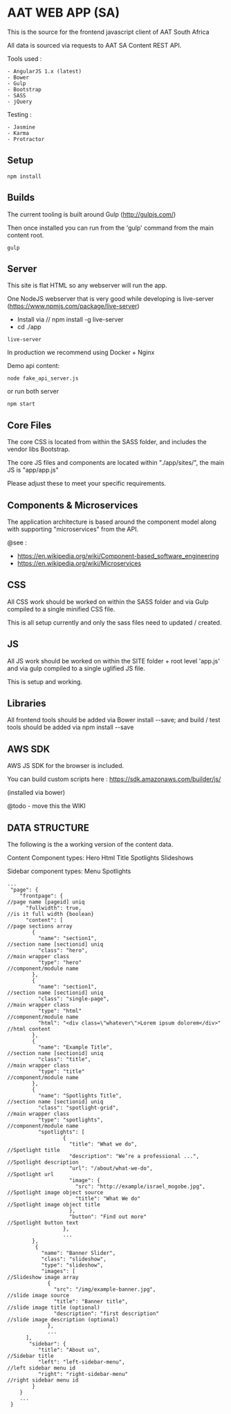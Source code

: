 AAT WEB APP (SA)
===============

This is the source for the frontend javascript client of AAT South Africa

All data is sourced via requests to AAT SA Content REST API.   

Tools used : 

    - AngularJS 1.x (latest)
    - Bower
    - Gulp
    - Bootstrap  
    - SASS
    - jQuery 
    
    
Testing : 

    - Jasmine
    - Karma 
    - Protractor
    
   
Setup
---------------


```
npm install
```

Builds
-------------

The current tooling is built around Gulp (http://gulpjs.com/)

Then once installed you can run from the 'gulp' command from the main content root. 


```
gulp
```


Server
-------------

This site is flat HTML so any webserver will run the app. 
 
One NodeJS webserver that is very good while developing is live-server (https://www.npmjs.com/package/live-server)

 - Install via // npm install -g live-server
 - cd ./app

```
live-server
```

In production we recommend using Docker + Nginx


Demo api content:
```
node fake_api_server.js
```


or run both server
```
npm start
```


Core Files
-------------

The core CSS is located from within the SASS folder, and includes the vendor libs Bootstrap. 
 
The core JS files and components are located within "./app/sites/", the main JS is "app/app.js"

Please adjust these to meet your specific requirements. 


Components & Microservices
--------------------------

The application architecture is based around the component model along with supporting "microservices" from the API.

@see : 
 
  - https://en.wikipedia.org/wiki/Component-based_software_engineering
  - https://en.wikipedia.org/wiki/Microservices
  


CSS
-------------

All CSS work should be worked on within the SASS folder and via Gulp compiled to a single minified CSS file. 

This is all setup currently and only the sass files need to updated / created.


JS
-------------

All JS work should be worked on within the SITE folder + root level 'app.js' and via gulp compiled to a single uglified JS file. 

This is setup and working.


Libraries
-------------

All frontend tools should be added via Bower install --save; and build / test tools should be added via npm install --save


AWS SDK
-------------

AWS JS SDK for the browser is included. 

You can build custom scripts here : https://sdk.amazonaws.com/builder/js/

(installed via bower)

@todo - move this the WIKI

DATA STRUCTURE
-------------

The following is the a working version of the content data. 

Content Component types:
    Hero
    Html
    Title
    Spotlights
    Slideshows
 
Sidebar component types:
    Menu
    Spotlights
 


```
...
 "page": {
    "frontpage": {                                                      //page name [pageid] uniq
      "fullwidth": true,                                                //is it full width {boolean} 
      "content": [                                                      //page sections array
        {
          "name": "section1",                                           //section name [sectionid] uniq
          "class": "hero",                                              //main wrapper class
          "type": "hero"                                                //component/module name
        },
        {
          "name": "section1",                                           //section name [sectionid] uniq
          "class": "single-page",                                       //main wrapper class
          "type": "html"                                                //component/module name
          "html": "<div class=\"whatever\">Lorem ipsum dolorem</div>"   //html content
        },
        {
          "name": "Example Title",                                      //section name [sectionid] uniq
          "class": "title",                                             //main wrapper class
          "type": "title"                                               //component/module name
        },
        {
          "name": "Spotlights Title",                                   //section name [sectionid] uniq
          "class": "spotlight-grid",                                    //main wrapper class
          "type": "spotlights",                                         //component/module name
          "spotlights": [
                  {
                    "title": "What we do",                              //Spotlight title
                    "description": "We’re a professional ...",          //Spotlight description
                    "url": "/about/what-we-do",                         //Spotlight url
                    "image": {
                      "src": "http://example/israel_mogobe.jpg",        //Spotlight image object source
                      "title": "What We do"                             //Spotlight image object title
                    },
                    "button": "Find out more"                           //Spotlight button text
                  },
                  ...
        },
         {
           "name": "Banner Slider",
           "class": "slideshow",
           "type": "slideshow",
           "images": [                                                  //Slideshow image array
             {
               "src": "/img/example-banner.jpg",                        //slide image source
               "title": "Banner title",                                 //slide image title (optional)
               "description": "first description"                       //slide image description (optional)
             },
             ...
      ],
       "sidebar": {
          "title": "About us",                                          //Sidebar title
          "left": "left-sidebar-menu",                                  //left sidebar menu id
          "right": "right-sidebar-menu"                                 //right sidebar menu id
        }
    }
    ...
 }
```
    
